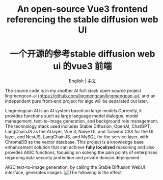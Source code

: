 <h1 align="center">An open-source Vue3 frontend referencing the stable diffusion web UI</h1>
<h1 align="center">一个开源的参考stable diffusion web ui 的vue3 前端</h1>
<p align="center">English | <a href="README.zh-CN.md">中文</a> </p>

The source code is in my another AI full-stack open-source project lingmengcan-ai (https://github.com/lingmengcan/lingmengcan-ai), and an independent pure front-end project for aigc will be separated out later.

Lingmengcan AI is an AI system based on large models.Currently, it provides functions such as large language model dialogue, model management, text-to-image generation, and background role management. The technology stack used includes Stable Diffusion, OpenAI, ChatGPT, LangChainJS as the AI layer, Vue 3, Naive UI, and Tailwind CSS for the UI layer, and NestJS, LangChainJS, and MySQL for the service layer, with ChromaDB as the vector database. This project is a knowledge base enhancement solution that can achieve **fully localized** reasoning and also provides AIGC functions, focusing on solving the pain points of enterprises regarding data security protection and private domain deployment.

AIGC text-to-image generation, by calling the Stable Diffusion WebUI interface, generates images.
![The following is the effect](images/txt2img.png)
